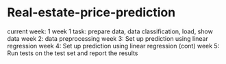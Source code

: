 # Real-estate-price-prediction

current week: 1
week 1 task: prepare data, data classification, load, show data
week 2: data preprocessing
week 3: Set up prediction using linear regression
week 4: Set up prediction using linear regression (cont)
week 5: Run tests on the test set and report the results
